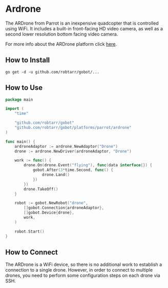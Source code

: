 # Ardrone

The ARDrone from Parrot is an inexpensive quadcopter that is controlled using WiFi. It includes a built-in front-facing HD video camera, as well as a second lower resolution bottom facing video camera.

For more info about the ARDrone platform click [here](http://ardrone2.parrot.com/).

## How to Install
```
go get -d -u github.com/robtarr/gobot/...
```

## How to Use
```go
package main

import (
	"time"

	"github.com/robtarr/gobot"
	"github.com/robtarr/gobot/platforms/parrot/ardrone"
)

func main() {
	ardroneAdaptor := ardrone.NewAdaptor("Drone")
	drone := ardrone.NewDriver(ardroneAdaptor, "Drone")

	work := func() {
		drone.On(drone.Event("flying"), func(data interface{}) {
			gobot.After(3*time.Second, func() {
				drone.Land()
			})
		})
		drone.TakeOff()
	}

	robot := gobot.NewRobot("drone",
		[]gobot.Connection{ardroneAdaptor},
		[]gobot.Device{drone},
		work,
	)

	robot.Start()
}
```

## How to Connect

The ARDrone is a WiFi device, so there is no additional work to establish a connection to a single drone. However, in order to connect to multiple drones, you need to perform some configuration steps on each drone via SSH.

